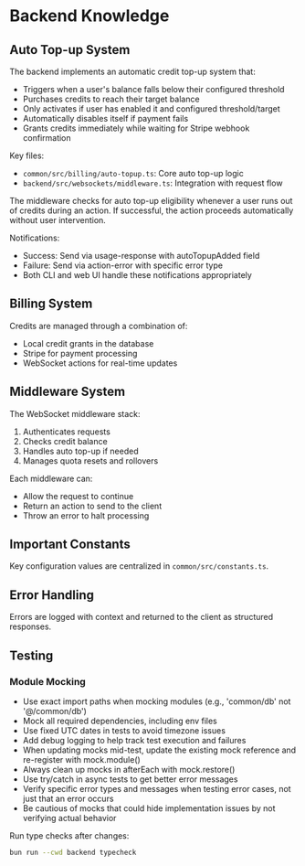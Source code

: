 # Backend Knowledge

## Auto Top-up System

The backend implements an automatic credit top-up system that:
- Triggers when a user's balance falls below their configured threshold
- Purchases credits to reach their target balance
- Only activates if user has enabled it and configured threshold/target
- Automatically disables itself if payment fails
- Grants credits immediately while waiting for Stripe webhook confirmation

Key files:
- `common/src/billing/auto-topup.ts`: Core auto top-up logic
- `backend/src/websockets/middleware.ts`: Integration with request flow

The middleware checks for auto top-up eligibility whenever a user runs out of credits during an action. If successful, the action proceeds automatically without user intervention.

Notifications:
- Success: Send via usage-response with autoTopupAdded field
- Failure: Send via action-error with specific error type
- Both CLI and web UI handle these notifications appropriately

## Billing System

Credits are managed through a combination of:
- Local credit grants in the database
- Stripe for payment processing
- WebSocket actions for real-time updates

## Middleware System

The WebSocket middleware stack:
1. Authenticates requests
2. Checks credit balance
3. Handles auto top-up if needed
4. Manages quota resets and rollovers

Each middleware can:
- Allow the request to continue
- Return an action to send to the client
- Throw an error to halt processing

## Important Constants

Key configuration values are centralized in `common/src/constants.ts`.

## Error Handling

Errors are logged with context and returned to the client as structured responses.

## Testing

### Module Mocking
- Use exact import paths when mocking modules (e.g., 'common/db' not '@/common/db')
- Mock all required dependencies, including env files
- Use fixed UTC dates in tests to avoid timezone issues
- Add debug logging to help track test execution and failures
- When updating mocks mid-test, update the existing mock reference and re-register with mock.module()
- Always clean up mocks in afterEach with mock.restore()
- Use try/catch in async tests to get better error messages
- Verify specific error types and messages when testing error cases, not just that an error occurs
- Be cautious of mocks that could hide implementation issues by not verifying actual behavior

Run type checks after changes:
```bash
bun run --cwd backend typecheck
```
